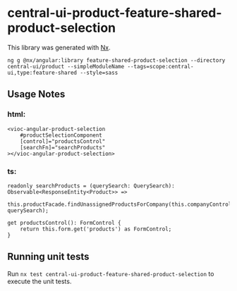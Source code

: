 # central-ui-product-feature-shared-product-selection

This library was generated with [Nx](https://nx.dev).

`ng g @nx/angular:library feature-shared-product-selection --directory central-ui/product --simpleModuleName --tags=scope:central-ui,type:feature-shared --style=sass`

## Usage Notes

### html:

```
<vioc-angular-product-selection
    #productSelectionComponent
    [control]="productsControl"
    [searchFn]="searchProducts"
></vioc-angular-product-selection>
```

### ts:

```
readonly searchProducts = (querySearch: QuerySearch): Observable<ResponseEntity<Product>> =>
    this.productFacade.findUnassignedProductsForCompany(this.companyControl.value, querySearch);

get productsControl(): FormControl {
    return this.form.get('products') as FormControl;
}
```

## Running unit tests

Run `nx test central-ui-product-feature-shared-product-selection` to execute the unit tests.
